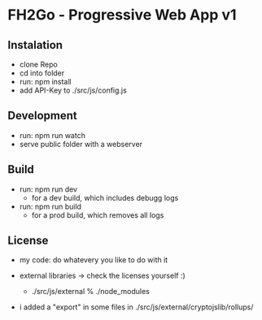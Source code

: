 # FH2Go - Progressive Web App v1

## Instalation
- clone Repo
- cd into folder
- run: npm install
- add API-Key to ./src/js/config.js

## Development
- run: npm run watch
- serve public folder with a webserver

## Build
- run: npm run dev
  - for a dev build, which includes debugg logs
- run: npm run build
  - for a prod build, which removes all logs


## License
- my code: do whatevery you like to do with it

- external libraries -> check the licenses yourself :)
  - ./src/js/external % ./node_modules

- i added a "export" in some files in ./src/js/external/cryptojslib/rollups/
